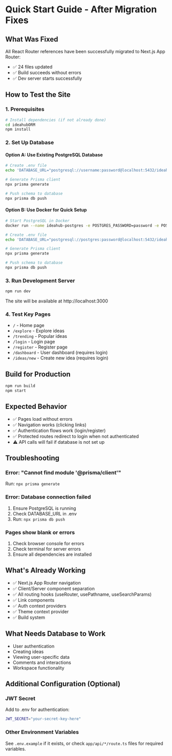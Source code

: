 # Quick Start Guide - After Migration Fixes

## What Was Fixed
All React Router references have been successfully migrated to Next.js App Router:
- ✅ 24 files updated
- ✅ Build succeeds without errors
- ✅ Dev server starts successfully

## How to Test the Site

### 1. Prerequisites
```bash
# Install dependencies (if not already done)
cd ideahubORM
npm install
```

### 2. Set Up Database

#### Option A: Use Existing PostgreSQL Database
```bash
# Create .env file
echo 'DATABASE_URL="postgresql://username:password@localhost:5432/ideahub"' > .env

# Generate Prisma client
npx prisma generate

# Push schema to database
npx prisma db push
```

#### Option B: Use Docker for Quick Setup
```bash
# Start PostgreSQL in Docker
docker run --name ideahub-postgres -e POSTGRES_PASSWORD=password -e POSTGRES_DB=ideahub -p 5432:5432 -d postgres

# Create .env file
echo 'DATABASE_URL="postgresql://postgres:password@localhost:5432/ideahub"' > .env

# Generate Prisma client
npx prisma generate

# Push schema to database
npx prisma db push
```

### 3. Run Development Server
```bash
npm run dev
```

The site will be available at http://localhost:3000

### 4. Test Key Pages
- `/` - Home page
- `/explore` - Explore ideas
- `/trending` - Popular ideas
- `/login` - Login page
- `/register` - Register page
- `/dashboard` - User dashboard (requires login)
- `/ideas/new` - Create new idea (requires login)

## Build for Production
```bash
npm run build
npm start
```

## Expected Behavior
- ✅ Pages load without errors
- ✅ Navigation works (clicking links)
- ✅ Authentication flows work (login/register)
- ✅ Protected routes redirect to login when not authenticated
- ⚠️ API calls will fail if database is not set up

## Troubleshooting

### Error: "Cannot find module '@prisma/client'"
Run: `npx prisma generate`

### Error: Database connection failed
1. Ensure PostgreSQL is running
2. Check DATABASE_URL in .env
3. Run: `npx prisma db push`

### Pages show blank or errors
1. Check browser console for errors
2. Check terminal for server errors
3. Ensure all dependencies are installed

## What's Already Working
- ✅ Next.js App Router navigation
- ✅ Client/Server component separation
- ✅ All routing hooks (useRouter, usePathname, useSearchParams)
- ✅ Link components
- ✅ Auth context providers
- ✅ Theme context provider
- ✅ Build system

## What Needs Database to Work
- User authentication
- Creating ideas
- Viewing user-specific data
- Comments and interactions
- Workspace functionality

## Additional Configuration (Optional)

### JWT Secret
Add to .env for authentication:
```bash
JWT_SECRET="your-secret-key-here"
```

### Other Environment Variables
See `.env.example` if it exists, or check `app/api/*/route.ts` files for required variables.
